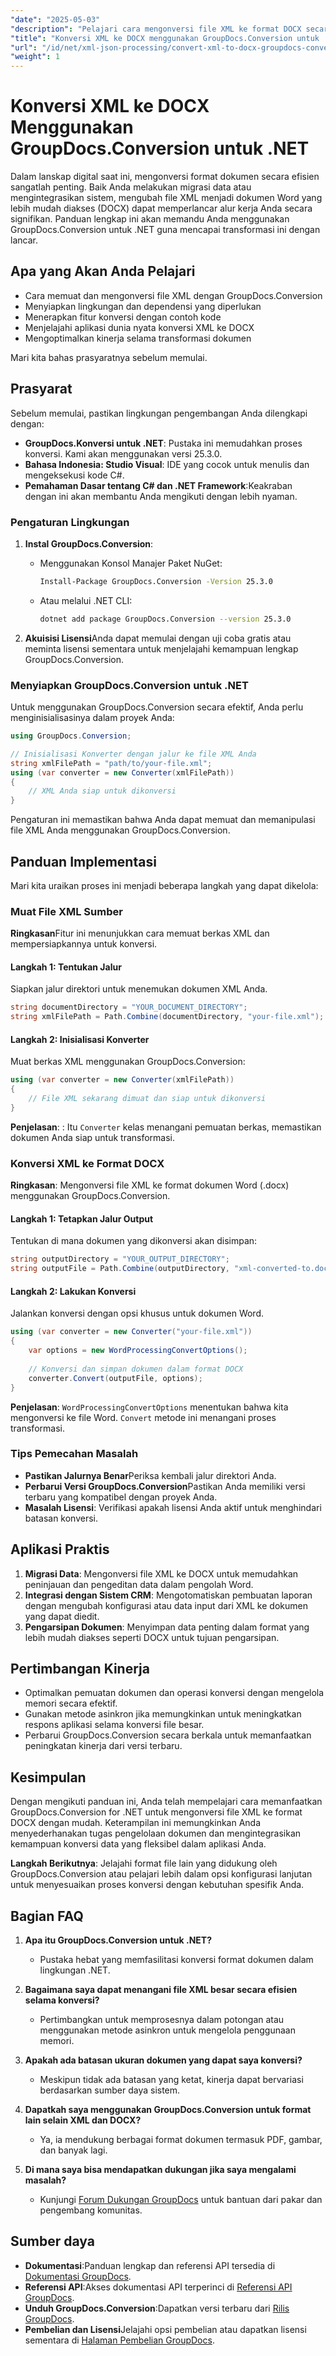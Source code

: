 ```yaml
---
"date": "2025-05-03"
"description": "Pelajari cara mengonversi file XML ke format DOCX secara efisien dengan GroupDocs.Conversion for .NET. Panduan langkah demi langkah ini mencakup kiat penyiapan, penerapan, dan performa."
"title": "Konversi XML ke DOCX menggunakan GroupDocs.Conversion untuk .NET&#58; Panduan Lengkap"
"url": "/id/net/xml-json-processing/convert-xml-to-docx-groupdocs-conversion-net/"
"weight": 1
---
```


# Konversi XML ke DOCX Menggunakan GroupDocs.Conversion untuk .NET

Dalam lanskap digital saat ini, mengonversi format dokumen secara efisien sangatlah penting. Baik Anda melakukan migrasi data atau mengintegrasikan sistem, mengubah file XML menjadi dokumen Word yang lebih mudah diakses (DOCX) dapat memperlancar alur kerja Anda secara signifikan. Panduan lengkap ini akan memandu Anda menggunakan GroupDocs.Conversion untuk .NET guna mencapai transformasi ini dengan lancar.

## Apa yang Akan Anda Pelajari

- Cara memuat dan mengonversi file XML dengan GroupDocs.Conversion
- Menyiapkan lingkungan dan dependensi yang diperlukan
- Menerapkan fitur konversi dengan contoh kode
- Menjelajahi aplikasi dunia nyata konversi XML ke DOCX
- Mengoptimalkan kinerja selama transformasi dokumen

Mari kita bahas prasyaratnya sebelum memulai.

## Prasyarat

Sebelum memulai, pastikan lingkungan pengembangan Anda dilengkapi dengan:

- **GroupDocs.Konversi untuk .NET**: Pustaka ini memudahkan proses konversi. Kami akan menggunakan versi 25.3.0.
- **Bahasa Indonesia: Studio Visual**: IDE yang cocok untuk menulis dan mengeksekusi kode C#.
- **Pemahaman Dasar tentang C# dan .NET Framework**:Keakraban dengan ini akan membantu Anda mengikuti dengan lebih nyaman.

### Pengaturan Lingkungan

1. **Instal GroupDocs.Conversion**:
   - Menggunakan Konsol Manajer Paket NuGet:
     ```bash
     Install-Package GroupDocs.Conversion -Version 25.3.0
     ```
   - Atau melalui .NET CLI:
     ```bash
     dotnet add package GroupDocs.Conversion --version 25.3.0
     ```

2. **Akuisisi Lisensi**Anda dapat memulai dengan uji coba gratis atau meminta lisensi sementara untuk menjelajahi kemampuan lengkap GroupDocs.Conversion.

### Menyiapkan GroupDocs.Conversion untuk .NET

Untuk menggunakan GroupDocs.Conversion secara efektif, Anda perlu menginisialisasinya dalam proyek Anda:

```csharp
using GroupDocs.Conversion;

// Inisialisasi Konverter dengan jalur ke file XML Anda
string xmlFilePath = "path/to/your-file.xml";
using (var converter = new Converter(xmlFilePath))
{
    // XML Anda siap untuk dikonversi
}
```

Pengaturan ini memastikan bahwa Anda dapat memuat dan memanipulasi file XML Anda menggunakan GroupDocs.Conversion.

## Panduan Implementasi

Mari kita uraikan proses ini menjadi beberapa langkah yang dapat dikelola:

### Muat File XML Sumber

**Ringkasan**Fitur ini menunjukkan cara memuat berkas XML dan mempersiapkannya untuk konversi.

#### Langkah 1: Tentukan Jalur
Siapkan jalur direktori untuk menemukan dokumen XML Anda.

```csharp
string documentDirectory = "YOUR_DOCUMENT_DIRECTORY";
string xmlFilePath = Path.Combine(documentDirectory, "your-file.xml");
```

#### Langkah 2: Inisialisasi Konverter

Muat berkas XML menggunakan GroupDocs.Conversion:

```csharp
using (var converter = new Converter(xmlFilePath))
{
    // File XML sekarang dimuat dan siap untuk dikonversi
}
```
**Penjelasan**: : Itu `Converter` kelas menangani pemuatan berkas, memastikan dokumen Anda siap untuk transformasi.

### Konversi XML ke Format DOCX

**Ringkasan**: Mengonversi file XML ke format dokumen Word (.docx) menggunakan GroupDocs.Conversion.

#### Langkah 1: Tetapkan Jalur Output

Tentukan di mana dokumen yang dikonversi akan disimpan:

```csharp
string outputDirectory = "YOUR_OUTPUT_DIRECTORY";
string outputFile = Path.Combine(outputDirectory, "xml-converted-to.docx");
```

#### Langkah 2: Lakukan Konversi

Jalankan konversi dengan opsi khusus untuk dokumen Word.

```csharp
using (var converter = new Converter("your-file.xml"))
{
    var options = new WordProcessingConvertOptions();
    
    // Konversi dan simpan dokumen dalam format DOCX
    converter.Convert(outputFile, options);
}
```

**Penjelasan**: `WordProcessingConvertOptions` menentukan bahwa kita mengonversi ke file Word. `Convert` metode ini menangani proses transformasi.

### Tips Pemecahan Masalah

- **Pastikan Jalurnya Benar**Periksa kembali jalur direktori Anda.
- **Perbarui Versi GroupDocs.Conversion**Pastikan Anda memiliki versi terbaru yang kompatibel dengan proyek Anda.
- **Masalah Lisensi**: Verifikasi apakah lisensi Anda aktif untuk menghindari batasan konversi.

## Aplikasi Praktis

1. **Migrasi Data**: Mengonversi file XML ke DOCX untuk memudahkan peninjauan dan pengeditan data dalam pengolah Word.
2. **Integrasi dengan Sistem CRM**: Mengotomatiskan pembuatan laporan dengan mengubah konfigurasi atau data input dari XML ke dokumen yang dapat diedit.
3. **Pengarsipan Dokumen**: Menyimpan data penting dalam format yang lebih mudah diakses seperti DOCX untuk tujuan pengarsipan.

## Pertimbangan Kinerja

- Optimalkan pemuatan dokumen dan operasi konversi dengan mengelola memori secara efektif.
- Gunakan metode asinkron jika memungkinkan untuk meningkatkan respons aplikasi selama konversi file besar.
- Perbarui GroupDocs.Conversion secara berkala untuk memanfaatkan peningkatan kinerja dari versi terbaru.

## Kesimpulan

Dengan mengikuti panduan ini, Anda telah mempelajari cara memanfaatkan GroupDocs.Conversion for .NET untuk mengonversi file XML ke format DOCX dengan mudah. Keterampilan ini memungkinkan Anda menyederhanakan tugas pengelolaan dokumen dan mengintegrasikan kemampuan konversi data yang fleksibel dalam aplikasi Anda.

**Langkah Berikutnya**: Jelajahi format file lain yang didukung oleh GroupDocs.Conversion atau pelajari lebih dalam opsi konfigurasi lanjutan untuk menyesuaikan proses konversi dengan kebutuhan spesifik Anda.

## Bagian FAQ

1. **Apa itu GroupDocs.Conversion untuk .NET?**
   - Pustaka hebat yang memfasilitasi konversi format dokumen dalam lingkungan .NET.

2. **Bagaimana saya dapat menangani file XML besar secara efisien selama konversi?**
   - Pertimbangkan untuk memprosesnya dalam potongan atau menggunakan metode asinkron untuk mengelola penggunaan memori.

3. **Apakah ada batasan ukuran dokumen yang dapat saya konversi?**
   - Meskipun tidak ada batasan yang ketat, kinerja dapat bervariasi berdasarkan sumber daya sistem.

4. **Dapatkah saya menggunakan GroupDocs.Conversion untuk format lain selain XML dan DOCX?**
   - Ya, ia mendukung berbagai format dokumen termasuk PDF, gambar, dan banyak lagi.

5. **Di mana saya bisa mendapatkan dukungan jika saya mengalami masalah?**
   - Kunjungi [Forum Dukungan GroupDocs](https://forum.groupdocs.com/c/conversion/10) untuk bantuan dari pakar dan pengembang komunitas.

## Sumber daya

- **Dokumentasi**:Panduan lengkap dan referensi API tersedia di [Dokumentasi GroupDocs](https://docs.groupdocs.com/conversion/net/).
- **Referensi API**:Akses dokumentasi API terperinci di [Referensi API GroupDocs](https://reference.groupdocs.com/conversion/net/).
- **Unduh GroupDocs.Conversion**:Dapatkan versi terbaru dari [Rilis GroupDocs](https://releases.groupdocs.com/conversion/net/).
- **Pembelian dan Lisensi**Jelajahi opsi pembelian atau dapatkan lisensi sementara di [Halaman Pembelian GroupDocs](https://purchase.groupdocs.com/buy).